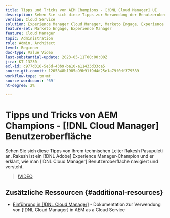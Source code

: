 ```yaml
---
title: Tipps und Tricks von AEM Champions - [!DNL Cloud Manager] UI
description: Sehen Sie sich diese Tipps zur Verwendung der Benutzeroberfläche von  [!DNL Cloud Manager] von AEM-Champion und -Experte Rakesh Pasupuleti an.
version: Cloud Service
solution: Experience Manager Cloud Manager, Marketo Engage, Experience Manager
feature-set: Marketo Engage, Experience Manager
feature: Cloud Manager
topic: Administration
role: Admin, Architect
level: Beginner
doc-type: Value Video
last-substantial-update: 2023-05-11T00:00:00Z
jira: KT-13230
exl-id: c977d316-5e5d-43b9-ba10-a11433d33ca5
source-git-commit: 1205848b1985a99b91f9d4d25e1a79f0df379589
workflow-type: tm+mt
source-wordcount: '69'
ht-degree: 2%

---
```


# Tipps und Tricks von AEM Champions - [!DNL Cloud Manager] Benutzeroberfläche

Sehen Sie sich diese Tipps von Ihrem technischen Leiter Rakesh Pasupuleti an. Rakesh ist ein [!DNL Adobe] Experience Manager-Champion und er erklärt, wie man [!DNL Cloud Manager] Benutzeroberfläche navigiert und versteht.

>[!VIDEO](https://video.tv.adobe.com/v/3419298?quality=12&learn=on)

## Zusätzliche Ressourcen {#additional-resources}

* [Einführung in [!DNL Cloud Manager]](https://experienceleague.adobe.com/docs/experience-manager-cloud-service/content/onboarding/concepts/cloud-manager-introduction.html) - Dokumentation zur Verwendung von [!DNL Cloud Manager] in AEM as a Cloud Service
